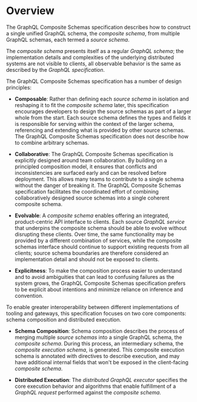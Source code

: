 # Overview

The GraphQL Composite Schemas specification describes how to construct a single
unified GraphQL schema, the _composite schema_, from multiple GraphQL schemas,
each termed a _source schema_.

The _composite schema_ presents itself as a regular _GraphQL schema_; the
implementation details and complexities of the underlying distributed systems
are not visible to clients, all observable behavior is the same as described by
the _GraphQL specification_.

The GraphQL Composite Schemas specification has a number of design principles:

- **Composable**: Rather than defining each _source schema_ in isolation and
  reshaping it to fit the _composite schema_ later, this specification
  encourages developers to design the source schemas as part of a larger whole
  from the start. Each source schema defines the types and fields it is
  responsible for serving within the context of the larger schema, referencing
  and extending what is provided by other source schemas. The GraphQL Composite
  Schemas specification does not describe how to combine arbitrary schemas.

- **Collaborative**: The GraphQL Composite Schemas specification is explicitly
  designed around team collaboration. By building on a principled composition
  model, it ensures that conflicts and inconsistencies are surfaced early and
  can be resolved before deployment. This allows many teams to contribute to a
  single schema without the danger of breaking it. The GraphQL Composite Schemas
  specification facilitates the coordinated effort of combining collaboratively
  designed source schemas into a single coherent composite schema.

- **Evolvable**: A _composite schema_ enables offering an integrated,
  product-centric API interface to clients. Each source _GraphQL service_ that
  underpins the composite schema should be able to evolve without disrupting
  these clients. Over time, the same functionality may be provided by a
  different combination of services, while the composite schemas interface
  should continue to support existing requests from all clients; source schema
  boundaries are therefore considered an implementation detail and should not be
  exposed to clients.

- **Explicitness**: To make the composition process easier to understand and to
  avoid ambiguities that can lead to confusing failures as the system grows, the
  GraphQL Composite Schemas specification prefers to be explicit about
  intentions and minimize reliance on inference and convention.

To enable greater interoperability between different implementations of tooling
and gateways, this specification focuses on two core components: schema
composition and distributed execution.

- **Schema Composition**: Schema composition describes the process of merging
  multiple _source schemas_ into a single GraphQL schema, the _composite
  schema_. During this process, an intermediary schema, the _composite execution
  schema_, is generated. This composite execution schema is annotated with
  directives to describe execution, and may have additional internal fields that
  won't be exposed in the client-facing _composite schema_.

- **Distributed Execution**: The _distributed GraphQL executor_ specifies the
  core execution behavior and algorithms that enable fulfillment of a _GraphQL
  request_ performed against the _composite schema_.
